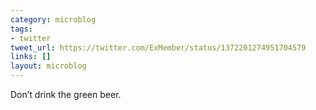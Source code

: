 ```yaml
---
category: microblog
tags:
- twitter
tweet_url: https://twitter.com/ExMember/status/1372201274951704579
links: []
layout: microblog
---
```

Don’t drink the green beer.
